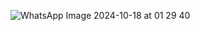 
![WhatsApp Image 2024-10-18 at 01 29 40](https://github.com/user-attachments/assets/eedbd938-7107-4f11-bf69-a49380fe8527)
